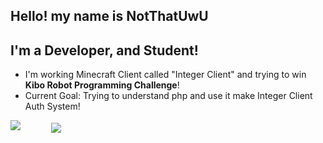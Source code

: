 ## Hello! my name is NotThatUwU

## I'm a Developer, and Student!
- I'm working Minecraft Client called "Integer Client" and trying to win **Kibo Robot Programming Challenge**!
- Current Goal: Trying to understand php and use it make Integer Client Auth System!


<img src="https://github-readme-stats.vercel.app/api?username=NotThatUwU&&show_icons=true&title_color=df36d8&icon_color=bb2acf&text_color=05f0f7&bg_color=151515">
<img align="center" style="margin-left: 45px;" src="https://github-readme-stats.vercel.app/api/top-langs/?username=NotThatUwU&layout=compact&theme=bear" />

